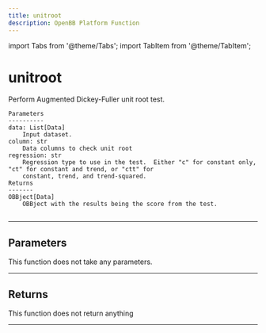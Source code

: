 ```yaml
---
title: unitroot
description: OpenBB Platform Function
---
```


import Tabs from '@theme/Tabs';
import TabItem from '@theme/TabItem';

# unitroot

Perform Augmented Dickey-Fuller unit root test.

    Parameters
    ----------
    data: List[Data]
        Input dataset.
    column: str
        Data columns to check unit root
    regression: str
        Regression type to use in the test.  Either "c" for constant only, "ct" for constant and trend, or "ctt" for
        constant, trend, and trend-squared.
    Returns
    -------
    OBBject[Data]
        OBBject with the results being the score from the test.

```python wordwrap

```

---

## Parameters

This function does not take any parameters.

---

## Returns

This function does not return anything

---

